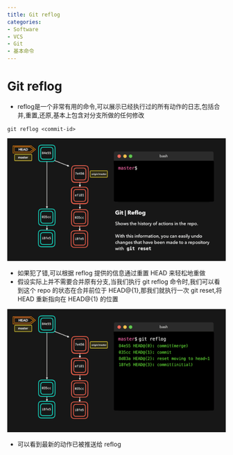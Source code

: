 ```yaml
---
title: Git reflog
categories:
- Software
- VCS
- Git
- 基本命令
---
```

# Git reflog

- reflog是一个非常有用的命令,可以展示已经执行过的所有动作的日志,包括合并,重置,还原,基本上包含对分支所做的任何修改

```shell
git reflog <commit-id>
```

![](https://raw.githubusercontent.com/LuShan123888/Files/main/Pictures/2020-12-10-I2AefJEHuZ5BCbo.gif)

- 如果犯了错,可以根据 reflog 提供的信息通过重置 HEAD 来轻松地重做
- 假设实际上并不需要合并原有分支,当我们执行 git reflog 命令时,我们可以看到这个 repo 的状态在合并前位于 HEAD@{1},那我们就执行一次 git reset,将 HEAD 重新指向在 HEAD@{1} 的位置

![](https://raw.githubusercontent.com/LuShan123888/Files/main/Pictures/2020-12-10-JwAvN9GISlOoQUD-20200820130837647-20201210112841369.gif)

- 可以看到最新的动作已被推送给 reflog